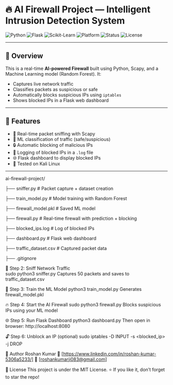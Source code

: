 # 🔥 AI Firewall Project — Intelligent Intrusion Detection System

![Python](https://img.shields.io/badge/Python-3.8+-blue?logo=python)
![Flask](https://img.shields.io/badge/Flask-Web%20App-lightgrey?logo=flask)
![Scikit-Learn](https://img.shields.io/badge/ML-Scikit--Learn-orange?logo=scikit-learn)
![Platform](https://img.shields.io/badge/Tested%20On-Kali%20Linux-informational?logo=linux)
![Status](https://img.shields.io/badge/Project-Completed-brightgreen)
![License](https://img.shields.io/badge/License-MIT-green)

---

## 🧠 Overview

This is a real-time **AI-powered Firewall** built using Python, Scapy, and a Machine Learning model (Random Forest). It:
- Captures live network traffic
- Classifies packets as suspicious or safe
- Automatically blocks suspicious IPs using `iptables`
- Shows blocked IPs in a Flask web dashboard

---

## 🚀 Features

- 🔎 Real-time packet sniffing with Scapy  
- 🤖 ML classification of traffic (safe/suspicious)  
- 🔒 Automatic blocking of malicious IPs  
- 📝 Logging of blocked IPs in a `.log` file  
- 🌐 Flask dashboard to display blocked IPs  
- 🧪 Tested on Kali Linux

---

ai-firewall-project/

├── sniffer.py # Packet capture + dataset creation

├── train_model.py # Model training with Random Forest

├── firewall_model.pkl # Saved ML model

├── firewall.py # Real-time firewall with prediction + blocking

├── blocked_ips.log # Log of blocked IPs

├── dashboard.py # Flask web dashboard

├── traffic_dataset.csv # Captured packet data

├── .gitignore



📡 Step 2: Sniff Network Traffic       
sudo python3 sniffer.py
Captures 50 packets and saves to traffic_dataset.csv

🧠 Step 3: Train the ML Model
python3 train_model.py
Generates firewall_model.pkl

🔥 Step 4: Start the AI Firewall
sudo python3 firewall.py
Blocks suspicious IPs using your ML model

🌐 Step 5: Run Flask Dashboard
python3 dashboard.py
Then open in browser:  http://localhost:8080

🔓 Step 6: Unblock an IP (optional)
sudo iptables -D INPUT -s <blocked_ip> -j DROP

🙋 Author
Roshan Kumar
🔗 [https://www.linkedin.com/in/roshan-kumar-5306a5233/]
📧 [roshankumarji083@gmail.com]


📄 License
This project is under the MIT License.
⭐ If you like it, don’t forget to star the repo!

